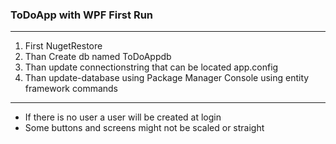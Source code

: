 ### ToDoApp with WPF First Run
---
1. First NugetRestore
2. Than Create db named ToDoAppdb 
3. Than update connectionstring that can be located app.config
4. Than update-database using Package Manager Console using entity framework commands
---
* If there is no user a user will be created at login
* Some buttons and screens might not be scaled or straight
